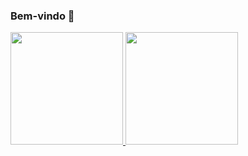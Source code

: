 ###  Bem-vindo 👋

<!--
**mmstec/mmstec** is a ✨ _special_ ✨ repository because its `README.md` (this file) appears on your GitHub profile.

- 🔭 Atualmente estou trabalhando em segmentação de imagens como forma de apoio a médicina...
- 🌱 Estou sempre buscando aprender novas tecnologias ..
- 💬 Pergunte-me sobre ...
- 📫 Como chegar até mim: 

- 😄 Pronomes: ...
- ⚡ Curiosidade: 
Adoro programar, viajar, voar e ler sobre assuntos ligados a ciência e história..
-->
<div>
<a href="https://github.com/mmstec">
<img height="180em" src="https://github-readme-stats.vercel.app/api/top-langs/?username=mmstec&layout=compact&langs_count=7&theme=light"/>
<img height="180em" src="https://github-readme-stats.vercel.app/api?username=mmstec-aqui&show_icons=true&theme=dracula&include_all_commits=true&count_private=true"/>
</div>
